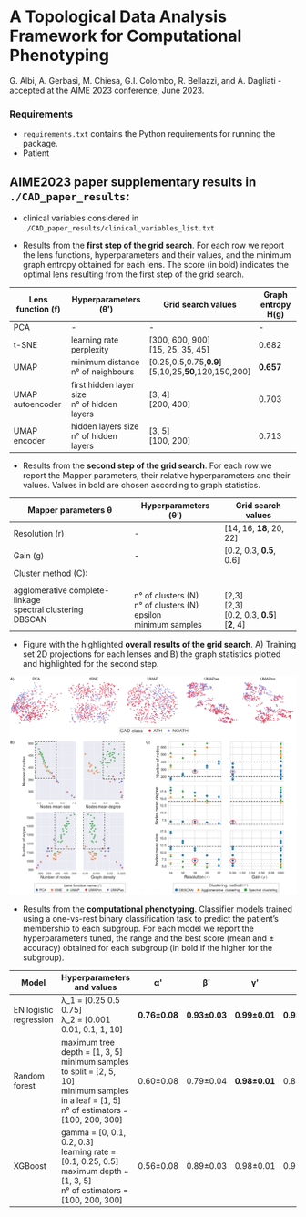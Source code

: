# A Topological Data Analysis Framework for Computational Phenotyping 

G. Albi, A. Gerbasi, M. Chiesa, G.I. Colombo, R. Bellazzi, and A. Dagliati - accepted at the AIME 2023 conference, June 2023.

### Requirements
- ```requirements.txt``` contains the Python requirements for running the package.
- Patient

## AIME2023 paper supplementary results in ```./CAD_paper_results```:
- clinical variables considered in ```./CAD_paper_results/clinical_variables_list.txt``` 

- Results from the **first step of the grid search**. For each row we report the lens functions, hyperparameters and their values, and the minimum graph entropy obtained for each lens. The score (in bold) indicates the optimal lens resulting from the first step of the grid search.

| Lens function (f) | Hyperparameters (θ’) | Grid search values | Graph entropy H(g) |   
| ------------------| -------------------- | ------------------ | ------------------ |
| PCA               |          -           |      -     |     -      | 0.745              |
| t-SNE             | learning rate<br>perplexity | [300, 600, 900]<br>[15, 25, 35, 45]   | 0.682              |
| UMAP              | minimum distance<br>n° of neighbours | [0.25,0.5,0.75,**0.9**]<br> [5,10,25,**50**,120,150,200]      | **0.657**             |
| UMAP autoencoder  | first hidden layer size<br>n° of hidden layers | [3, 4]<br> [200, 400]     | 0.703            |
| UMAP encoder      | hidden layers size<br>n° of hidden layers | [3, 5]<br> [100, 200]       | 0.713              |

- Results from the **second step of the grid search**. For each row we report the Mapper parameters, their relative hyperparameters and their values. Values in bold are chosen according to graph statistics.

| Mapper parameters θ | Hyperparameters (θ’) | Grid search values |   
| ------------------- | -------------------- | ------------------ |
| Resolution (r)      |          -           | [14, 16, **18**, 20, 22]|
| Gain (g)      |          -           | [0.2, 0.3, **0.5**, 0.6]|
| Cluster method (C): |                      |                   |
| agglomerative complete-linkage<br>spectral clustering<br>DBSCAN|<br>n° of clusters (N)<br>n° of clusters (N)<br>epsilon<br>minimum samples | <br>[2,3]<br>[2,3]<br>[0.2, 0.3, **0.5**]<br>[**2**, 4]|

- Figure with the highlighted **overall results of the grid search**. A) Training set 2D projections for each lenses and B) the graph statistics plotted and highlighted for the second step. 

![img1](figures/img1_highlighted.png?raw=true)

- Results from the **computational phenotyping**. Classifier models trained using a one-vs-rest binary classification task to predict the patient’s membership to each subgroup. For each model we report the hyperparameters tuned, the range and the best score (mean and ± accuracy) obtained for each subgroup (in bold if the higher for the subgroup).

| Model | Hyperparameters and values | α' | β' | γ' | δ' | ε' |
| ----- | -------------------------- | -- | -- | -- | -- | -- |
| EN logistic regression | λ_1 = [0.25 0.5 0.75]<br>λ_2 = [0.001 0.01, 0.1, 1, 10] | **0.76±0.08** | **0.93±0.03** | **0.99±0.01** | **0.93±0.02** | **0.96±0.02** |
| Random forest | maximum tree depth = [1, 3, 5]<br>minimum samples to split  = [2, 5, 10]<br>minimum samples in a leaf = [1, 5]<br>n° of estimators = [100, 200, 300]|  0.60±0.08 | 0.79±0.04 | **0.98±0.01** | 0.88±0.03 | 0.96±0.01 |
| XGBoost | gamma = [0, 0.1, 0.2, 0.3]<br>learning rate = [0.1, 0.25, 0.5]<br>maximum depth  = [1, 3, 5]<br>n° of estimators = [100, 200, 300]|  0.56±0.08 | 0.89±0.03 | 0.98±0.01 | 0.91±0.03 | **0.96±0.01** |
